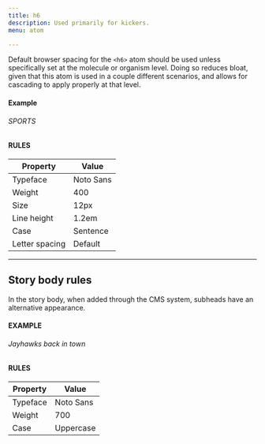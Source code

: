 ```yaml
---
title: h6
description: Used primarily for kickers.
menu: atom

---
```

Default browser spacing for the `<h6>` atom should be used unless specifically set at the molecule or organism level. Doing so reduces bloat, given that this atom is used in a couple different scenarios, and allows for cascading to apply properly at that level.

#### Example
<h6 class="soft">SPORTS</h6>

#### RULES

Property | Value
--- | ---
Typeface | Noto Sans
Weight | 400
Size | 12px
Line height | 1.2em
Case | Sentence
Letter spacing | Default

---

## Story body rules 

In the story body, when added through the CMS system, subheads have an alternative appearance.

#### EXAMPLE

###### Jayhawks back in town

#### RULES


Property | Value
--- | ---
Typeface | Noto Sans
Weight | 700
Case | Uppercase

